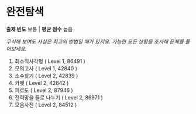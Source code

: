 # 완전탐색

**출제 빈도** 보통 | **평균 점수** 높음

_무식해 보여도 사실은 최고의 방법일 때가 있지요.
가능한 모든 상황을 조사해 문제를 풀어보세요._

1.  최소직사각형 ( Level 1, 86491 )
2.  모의고사 ( Level 1, 42840 )
3.  소수찾기 ( Level 2, 42839 )
4.  카펫 ( Level 2, 42842 )
5.  피로도 ( Level 2, 87946 )
6.  전력망을 둘로 나누기 ( Level 2, 86971 )
7.  모음사전 ( Level 2, 84512 )
